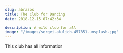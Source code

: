 ```yaml
---
slug: abrazos
title: The Club for Dancing
date: 2018-12-15 07:42:34

description: A wild club for all
image: "/images/sergei-akulich-457851-unsplash.jpg"
---
```


This club has all information
